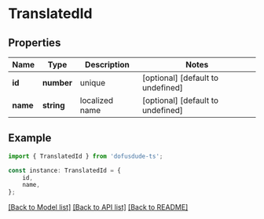 # TranslatedId


## Properties

Name | Type | Description | Notes
------------ | ------------- | ------------- | -------------
**id** | **number** | unique | [optional] [default to undefined]
**name** | **string** | localized name | [optional] [default to undefined]

## Example

```typescript
import { TranslatedId } from 'dofusdude-ts';

const instance: TranslatedId = {
    id,
    name,
};
```

[[Back to Model list]](../README.md#documentation-for-models) [[Back to API list]](../README.md#documentation-for-api-endpoints) [[Back to README]](../README.md)
